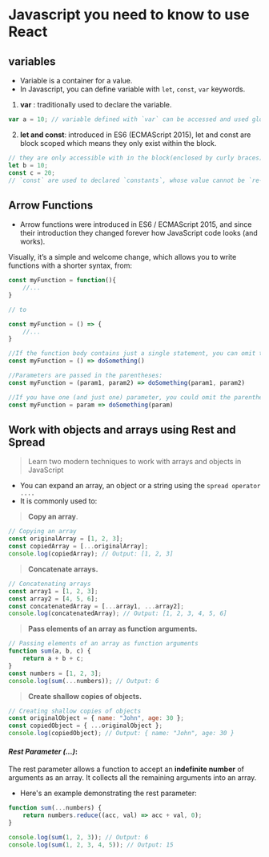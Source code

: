# Javascript you need to know to use React

## variables
- Variable is a container for a value.
- In Javascript, you can define variable with `let`, `const`, `var` keywords.
1. **var** : traditionally used to declare the variable.
```javascript
var a = 10; // variable defined with `var` can be accessed and used globally.
```
2. **let and const**: introduced in ES6 (ECMAScript 2015), let and const are block scoped which means they only exist within the block.
```javascript
// they are only accessible with in the block(enclosed by curly braces).
let b = 10; 
const c = 20;
// `const` are used to declared `constants`, whose value cannot be `re-assigned`.
```

## Arrow Functions
- Arrow functions were introduced in ES6 / ECMAScript 2015, and since their introduction they changed forever how JavaScript code looks (and works).

Visually, it’s a simple and welcome change, which allows you to write functions with a shorter syntax, from:

```javascript
const myFunction = function(){
    //...
}

// to

const myFunction = () => {
    //...
}
```

```javascript
//If the function body contains just a single statement, you can omit the brackets and write all on a single line:
const myFunction = () => doSomething()
```

```javascript
//Parameters are passed in the parentheses:
const myFunction = (param1, param2) => doSomething(param1, param2)
```

```javascript
//If you have one (and just one) parameter, you could omit the parentheses completely:
const myFunction = param => doSomething(param)
```

## Work with objects and arrays using Rest and Spread
> Learn two modern techniques to work with arrays and objects in JavaScript
- You can expand an array, an object or a string using the `spread operator ....`
- It is commonly used to:

> **Copy an array**.
```javascript
// Copying an array
const originalArray = [1, 2, 3];
const copiedArray = [...originalArray];
console.log(copiedArray); // Output: [1, 2, 3]
```

> **Concatenate arrays.**
```javascript
// Concatenating arrays
const array1 = [1, 2, 3];
const array2 = [4, 5, 6];
const concatenatedArray = [...array1, ...array2];
console.log(concatenatedArray); // Output: [1, 2, 3, 4, 5, 6]
```
> **Pass elements of an array as function arguments.**
```javascript
// Passing elements of an array as function arguments
function sum(a, b, c) {
    return a + b + c;
}
const numbers = [1, 2, 3];
console.log(sum(...numbers)); // Output: 6
```
> **Create shallow copies of objects.**
```javascript
// Creating shallow copies of objects
const originalObject = { name: "John", age: 30 };
const copiedObject = { ...originalObject };
console.log(copiedObject); // Output: { name: "John", age: 30 }
```

#### ***Rest Parameter (...)***:
The rest parameter allows a function to accept an **indefinite number** of arguments as an array. It collects all the remaining arguments into an array.
- Here's an example demonstrating the rest parameter:
```javascript
function sum(...numbers) {
    return numbers.reduce((acc, val) => acc + val, 0);
}

console.log(sum(1, 2, 3)); // Output: 6
console.log(sum(1, 2, 3, 4, 5)); // Output: 15
```